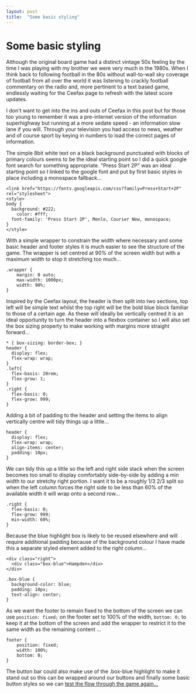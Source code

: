 ```yaml
---
layout: post
title:  "Some basic styling"
---
```


# Some basic styling

Although the original board game had a distinct vintage 50s feeling by the time I was playing with my brother we were very much in the 1980s. When I think back to following football in the 80s without wall-to-wall sky coverage of football from all over the world it was listening to crackly football commentary on the radio and, more pertinent to a text based game, endlessly waiting for the Ceefax page to refresh with the latest score updates.

I don't want to get into the ins and outs of Ceefax in this post but for those too young to remember it was a pre-internet version of the information superhighway but running at a more sedate speed - an information slow lane if you will. Through your television you had access to news, weather and of course sport by keying in numbers to load the correct pages of information. 

The simple 8bit white text on a black background punctuated with blocks of primary colours seems to be the ideal starting point so I did a quick google font search for something appropriate. "Press Start 2P" was an ideal starting point so I linked to the google font and put by first basic styles in place including a monospace fallback...

```
<link href="https://fonts.googleapis.com/css?family=Press+Start+2P" rel="stylesheet">
<style>
body {
  background: #222;
	color: #fff;
  font-family: 'Press Start 2P', Menlo, Courier New, monospace;
}
</style>
```

With a simple wrapper to constrain the width where necessary and some basic header and footer styles it is much easier to see the structure of the game. The wrapper is set centred at 90% of the screen width but with a maximum width to stop it stretching too much... 

```
.wrapper {
	margin: 0 auto;
	max-width: 1000px;
	width: 90%;
}
```

Inspired by the Ceefax layout, the header is then split into two sections, top left will be simple text whilst the top right will be the bold blue block familiar to those of a certain age. As these will ideally be vertically centred it is an ideal opportunity to turn the header into a flexbox container so I will also set the box sizing property to make working with margins more straight forward...

```
* { box-sizing: border-box; }
header {
  display: flex;
  flex-wrap: wrap;
}
.left{
  flex-basis: 20rem;
  flex-grow: 1;
}
.right {
  flex-basis: 0;
  flex-grow: 999;
}
```

Adding a bit of padding to the header and setting the items to align vertically centre will tidy things up a little...

```
header {
  display: flex;
  flex-wrap: wrap;
  align-items: center;
  padding: 10px;
}
```

We can tidy this up a little so the left and right side stack when the screen becomes too small to display comfortably side-by-side by adding a min width to our stretchy right portion. I want it to be a roughly 1/3 2/3 split so when the left column forces the right side to be less than 60% of the available width it will wrap onto a second row...

```
.right {
  flex-basis: 0;
  flex-grow: 999;
  min-width: 60%;
}
```

Because the blue highlight box is likely to be reused elsewhere and will require additional padding because of the background colour I have made this a separate styled element added to the right column...

```
<div class="right">
  <div class="box-blue">Hampden</div>
</div>
```
```
.box-blue {
  background-color: blue;
  padding: 10px;
  text-align: center;
}
```

As we want the footer to remain fixed to the bottom of the screen we can use `position: fixed;` on the footer set to 100% of the width, `bottom: 0;` to keep it at the bottom of the screen and add the wrapper to restrict it to the same width as the remaining content ...

```
footer {
	position: fixed;
	width: 100%;
	bottom: 0;
}
```
The button bar could also make use of the .box-blue highlight  to make it stand out so this can be wrapped around our buttons and finally some basic button styles so we can [test the flow through the game again...](https://phowie74.github.io/dev/stage3.html)


